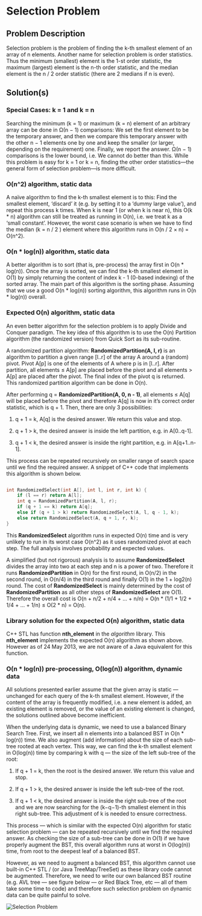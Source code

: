# Selection Problem

## Problem Description

Selection problem is the problem of finding the k-th smallest element of an array of n elements. Another name for selection problem is order statistics. Thus the minimum (smallest) element is the 1-st order statistic, the maximum (largest) element is the n-th order statistic, and the median element is the n / 2 order statistic (there are 2 medians if n is even).

## Solution(s)

### Special Cases: k = 1 and k = n

Searching the minimum (k = 1) or maximum (k = n) element of an arbitrary array can be done in Ω(n − 1) comparisons: We set the first element to be the temporary answer, and then we compare this temporary answer with the other n − 1 elements one by one and keep the smaller (or larger, depending on the requirement) one. Finally, we report the answer. Ω(n − 1) comparisons is the lower bound, i.e. We cannot do better than this. While this problem is easy for k = 1 or k = n, finding the other order statistics—the general form of selection problem—is more difficult.

### O(n^2) algorithm, static data

A naïve algorithm to find the k-th smallest element is to this: Find the smallest element, ‘discard’ it (e.g. by setting it to a ‘dummy large value’), and repeat this process k times. When k is near 1 (or when k is near n), this O(k * n) algorithm can still be treated as running in O(n), i.e. we treat k as a ‘small constant’. However, the worst case scenario is when we have to find the median (k = n / 2 ) element where this algorithm runs in O(n / 2 × n) = O(n^2).

### O(n * log(n)) algorithm, static data

A better algorithm is to sort (that is, pre-process) the array first in O(n * log(n)). Once the array is sorted, we can find the k-th smallest element in O(1) by simply returning the content of index k - 1 (0-based indexing) of the sorted array. The main part of this algorithm is the sorting phase. Assuming that we use a good O(n * log(n)) sorting algorithm, this algorithm
runs in O(n * log(n)) overall.

### Expected O(n) algorithm, static data

An even better algorithm for the selection problem is to apply Divide and Conquer paradigm. The key idea of this algorithm is to use the O(n) Partition algorithm (the randomized version) from Quick Sort as its sub-routine.

A randomized partition algorithm: **RandomizedPartition(A, l, r)** is an algorithm to partition a given range [l..r] of the array A around a (random) pivot. Pivot A[p] is one of the elements of A where p is in [l..r]. After partition, all elements ≤ A[p] are placed before the pivot and all elements > A[p] are placed after the pivot. The final index of the pivot q is returned. This randomized partition algorithm can be done in O(n).

After performing q = **RandomizedPartition(A, 0, n - 1)**, all elements ≤ A[q] will be placed before the pivot and therefore A[q] is now in it’s correct order statistic, which is q + 1. Then, there are only 3 possibilities:

1. q + 1 = k, A[q] is the desired answer. We return this value and stop.

2. q + 1 > k, the desired answer is inside the left partition, e.g. in A[0..q-1].

3. q + 1 < k, the desired answer is inside the right partition, e.g. in A[q+1..n-1].

This process can be repeated recursively on smaller range of search space until we find the required answer. A snippet of C++ code that implements this algorithm is shown below.

```cpp

int RandomizedSelect(int A[], int l, int r, int k) {
	if (l == r) return A[l];
	int q = RandomizedPartition(A, l, r);
	if (q + 1 == k) return A[q];
	else if (q + 1 > k) return RandomizedSelect(A, l, q - 1, k);
	else return RandomizedSelect(A, q + 1, r, k);
}

```

This **RandomizedSelect** algorithm runs in expected O(n) time and is very unlikely to run in its worst case O(n^2) as it uses randomized pivot at each step. The full analysis involves probability and expected values.

A simplified (but not rigorous) analysis is to assume **RandomizedSelect** divides the array into two at each step and n is a power of two. Therefore it runs **RandomizedPartition** in O(n) for the first round, in O(n/2) in the second round, in O(n/4) in the third round and finally O(1) in the 1 + log2(n) round. The cost of **RandomizedSelect** is mainly determined by the
cost of **RandomizedPartition** as all other steps of **RandomizedSelect** are O(1). Therefore the overall cost is O(n + n/2 + n/4 + ... + n/n) = O(n * (1/1 + 1/2 + 1/4 + ... + 1/n) ≤ O(2 * n) = O(n).

### Library solution for the expected O(n) algorithm, static data

C++ STL has function **nth_element** in the _algorithm_ library. This **nth_element** implements the expected O(n) algorithm as shown above. However as of 24 May 2013, we are not aware of a Java equivalent for this function.

### O(n * log(n)) pre-processing, O(log(n)) algorithm, dynamic data

All solutions presented earlier assume that the given array is static — unchanged for each query of the k-th smallest element. However, if the content of the array is frequently modified, i.e. a new element is added, an existing element is removed, or the value of an existing element is changed, the solutions outlined above become inefficient.

When the underlying data is dynamic, we need to use a balanced Binary Search Tree. First, we insert all n elements into a balanced BST in O(n * log(n)) time. We also augment (add information) about the size of each sub-tree rooted at each vertex. This way, we can find the k-th smallest element in O(log(n)) time by comparing k with q — the size of the left sub-tree of the root:

1. If q + 1 = k, then the root is the desired answer. We return this value and stop.

2. If q + 1 > k, the desired answer is inside the left sub-tree of the root.

3. If q + 1 < k, the desired answer is inside the right sub-tree of the root and we are now searching for the (k−q−1)-th smallest element in this right sub-tree. This adjustment of k is needed to ensure correctness.

This process — which is similar with the expected O(n) algorithm for static selection problem — can be repeated recursively until we find the required answer. As checking the size of a sub-tree can be done in O(1) if we have properly augment the BST, this overall algorithm runs at worst in O(log(n)) time, from root to the deepest leaf of a balanced BST.

However, as we need to augment a balanced BST, this algorithm cannot use built-in C++ STL <map>/<set> (or Java TreeMap/TreeSet) as these library code cannot be augmented. Therefore, we need to write our own balanced BST routine (e.g. AVL tree — see figure below — or Red Black Tree, etc — all of them take some time to code) and therefore such selection
problem on dynamic data can be quite painful to solve.

![Selection Problem](https://i.imgur.com/VR0pUgl.png)
